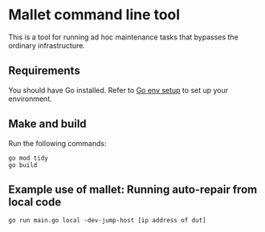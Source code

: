 # Mallet command line tool

This is a tool for running ad hoc maintenance tasks
that bypasses the ordinary infrastructure.

## Requirements
You should have Go installed. Refer to [Go env setup] to set up your
environment.

## Make and build
Run the following commands:
```
go mod tidy
go build
```

## Example use of mallet: Running auto-repair from local code
```
go run main.go local -dev-jump-host [ip address of dut]
```

[Go env setup]: http://go/fleet-creating-work-env
